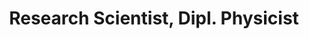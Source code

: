 ---
layout: page
name: Andrej Gapelyuk
title: Research Scientist, Dipl. Physicist
description: Andrej has a diploma and physics and has been working for
img: assets/img/
email: andrej.gapelyuk@physik.hu-berlin.de 
---